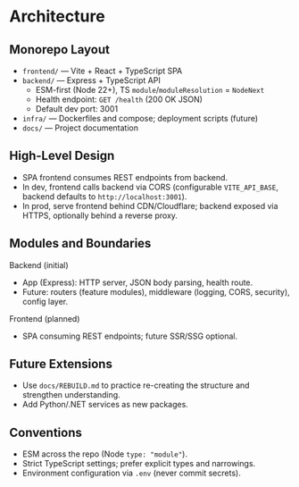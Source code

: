 # Architecture

## Monorepo Layout

- `frontend/` — Vite + React + TypeScript SPA
- `backend/` — Express + TypeScript API
	- ESM-first (Node 22+), TS `module`/`moduleResolution` = `NodeNext`
	- Health endpoint: `GET /health` (200 OK JSON)
	- Default dev port: 3001
- `infra/` — Dockerfiles and compose; deployment scripts (future)
- `docs/` — Project documentation

## High-Level Design

- SPA frontend consumes REST endpoints from backend.
- In dev, frontend calls backend via CORS (configurable `VITE_API_BASE`, backend defaults to `http://localhost:3001`).
- In prod, serve frontend behind CDN/Cloudflare; backend exposed via HTTPS, optionally behind a reverse proxy.

## Modules and Boundaries

Backend (initial)
- App (Express): HTTP server, JSON body parsing, health route.
- Future: routers (feature modules), middleware (logging, CORS, security), config layer.

Frontend (planned)
- SPA consuming REST endpoints; future SSR/SSG optional.

## Future Extensions

- Use `docs/REBUILD.md` to practice re-creating the structure and strengthen understanding.
- Add Python/.NET services as new packages.

## Conventions

- ESM across the repo (Node `type: "module"`).
- Strict TypeScript settings; prefer explicit types and narrowings.
- Environment configuration via `.env` (never commit secrets).
